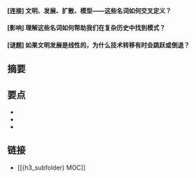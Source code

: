 #### [连接] 文明、发展、扩散、模型——这些名词如何交叉定义？


#### [影响] 理解这些名词如何帮助我们在复杂历史中找到模式？


#### [谜题] 如果文明发展是线性的，为什么技术转移有时会跳跃或倒退？


## 摘要


## 要点

- 
- 
- 

## 链接

- [[{h3_subfolder} MOC]]
